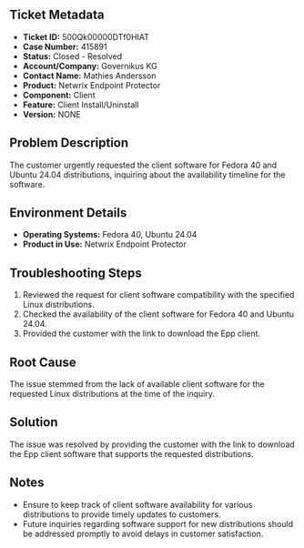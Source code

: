 ## Ticket Metadata
- **Ticket ID:** 500Qk00000DTf0HIAT
- **Case Number:** 415891
- **Status:** Closed - Resolved
- **Account/Company:** Governikus KG
- **Contact Name:** Mathies Andersson
- **Product:** Netwrix Endpoint Protector
- **Component:** Client
- **Feature:** Client Install/Uninstall
- **Version:** NONE

## Problem Description
The customer urgently requested the client software for Fedora 40 and Ubuntu 24.04 distributions, inquiring about the availability timeline for the software.

## Environment Details
- **Operating Systems:** Fedora 40, Ubuntu 24.04
- **Product in Use:** Netwrix Endpoint Protector

## Troubleshooting Steps
1. Reviewed the request for client software compatibility with the specified Linux distributions.
2. Checked the availability of the client software for Fedora 40 and Ubuntu 24.04.
3. Provided the customer with the link to download the Epp client.

## Root Cause
The issue stemmed from the lack of available client software for the requested Linux distributions at the time of the inquiry.

## Solution
The issue was resolved by providing the customer with the link to download the Epp client software that supports the requested distributions.

## Notes
- Ensure to keep track of client software availability for various distributions to provide timely updates to customers.
- Future inquiries regarding software support for new distributions should be addressed promptly to avoid delays in customer satisfaction.
